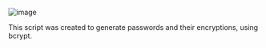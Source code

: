 ![image](https://github.com/alberto-d1as/bcrypt/assets/82539821/100ec826-8ecb-4723-9ad3-9618beb626e0)

This script was created to generate passwords and their encryptions, using bcrypt.
